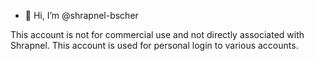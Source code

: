 - 👋 Hi, I’m @shrapnel-bscher

This account is not for commercial use and not directly associated with Shrapnel. This account is used for personal login to various accounts.
